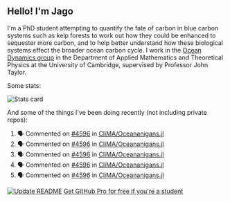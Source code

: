 ## Hello! I'm Jago

I'm a PhD student attempting to quantify the fate of carbon in blue carbon systems such as kelp forests to work out how they could be enhanced to sequester more carbon, and to help better understand how these biological systems effect the broader ocean carbon cycle. I work in the <a href="https://www.damtp.cam.ac.uk/user/jrt51/" class="emph">Ocean Dynamics group</a> in the Department of Applied Mathematics and Theoretical Physics at the University of Cambridge, supervised by Professor John Taylor.

Some stats:
<!--
![](https://raw.githubusercontent.com/jagoosw/jagoosw/main/profile-summary-card-output/nord_dark/0-profile-details.svg)
![](https://raw.githubusercontent.com/jagoosw/jagoosw/main/profile-summary-card-output/nord_dark/3-stats.svg)
![](https://raw.githubusercontent.com/jagoosw/jagoosw/main/profile-summary-card-output/nord_dark/4-productive-time.svg)
-->
![Stats card](https://github-readme-stats.vercel.app/api?username=jagoosw&count_private=true&show_icons=true&theme=transparent&hide_title=true&rank_icon=percentile&show=reviews)

And some of the things I've been doing recently (not including private repos):
<!--START_SECTION:activity-->
1. 🗣 Commented on [#4596](https://github.com/CliMA/Oceananigans.jl/issues/4596#issuecomment-2967931806) in [CliMA/Oceananigans.jl](https://github.com/CliMA/Oceananigans.jl)
2. 🗣 Commented on [#4596](https://github.com/CliMA/Oceananigans.jl/issues/4596#issuecomment-2967920004) in [CliMA/Oceananigans.jl](https://github.com/CliMA/Oceananigans.jl)
3. 🗣 Commented on [#4596](https://github.com/CliMA/Oceananigans.jl/issues/4596#issuecomment-2967867286) in [CliMA/Oceananigans.jl](https://github.com/CliMA/Oceananigans.jl)
4. 🗣 Commented on [#4596](https://github.com/CliMA/Oceananigans.jl/issues/4596#issuecomment-2967813998) in [CliMA/Oceananigans.jl](https://github.com/CliMA/Oceananigans.jl)
5. 🗣 Commented on [#4596](https://github.com/CliMA/Oceananigans.jl/issues/4596#issuecomment-2966518240) in [CliMA/Oceananigans.jl](https://github.com/CliMA/Oceananigans.jl)
<!--END_SECTION:activity-->


[![Update README](https://github.com/jagoosw/jagoosw/actions/workflows/update-readme.yml/badge.svg)](https://github.com/jagoosw/jagoosw/actions/workflows/update-readme.yml)
[Get GitHub Pro for free if you're a student](https://education.github.com/pack)

